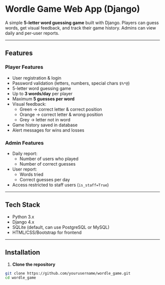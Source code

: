 # Wordle Game Web App (Django)

A simple **5-letter word guessing game** built with Django. Players can guess words, get visual feedback, and track their game history. Admins can view daily and per-user reports.

---

## Features

### Player Features
- User registration & login
- Password validation (letters, numbers, special chars `$%*@`)
- 5-letter word guessing game
- Up to **3 words/day** per player
- Maximum **5 guesses per word**
- Visual feedback:
  - Green → correct letter & correct position
  - Orange → correct letter & wrong position
  - Grey → letter not in word
- Game history saved in database
- Alert messages for wins and losses

### Admin Features
- Daily report:
  - Number of users who played
  - Number of correct guesses
- User report:
  - Words tried
  - Correct guesses per day
- Access restricted to staff users (`is_staff=True`)

---

## Tech Stack
- Python 3.x
- Django 4.x
- SQLite (default, can use PostgreSQL or MySQL)
- HTML/CSS/Bootstrap for frontend

---

## Installation

1. **Clone the repository**
```bash
git clone https://github.com/yourusername/wordle_game.git
cd wordle_game
